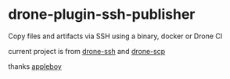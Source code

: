 # drone-plugin-ssh-publisher

Copy files and artifacts via SSH using a binary, docker or Drone CI

current project is from [drone-ssh](https://github.com/appleboy/drone-ssh)
and [drone-scp](https://github.com/appleboy/drone-scp)

thanks [appleboy](https://github.com/appleboy)